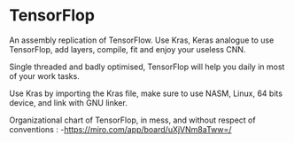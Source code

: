 # TensorFlop
An assembly replication of TensorFlow.
Use Kras, Keras analogue to use TensorFlop, add layers, compile, fit and enjoy your useless CNN.

Single threaded and badly optimised, TensorFlop will help you daily in most of your work tasks.

Use Kras by importing the Kras file, make sure to use NASM, Linux, 64 bits device, and link with GNU linker.

Organizational chart of TensorFlop, in mess, and without respect of conventions : 
  -https://miro.com/app/board/uXjVNm8aTww=/
